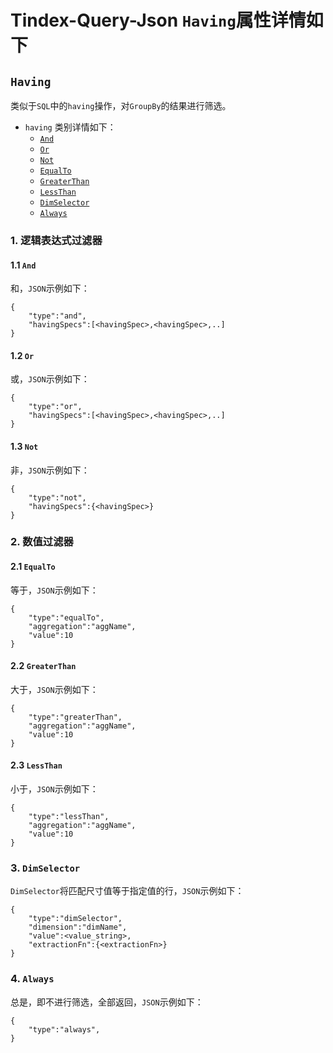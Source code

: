 # Tindex-Query-Json `Having`属性详情如下

## `Having`

类似于`SQL`中的`having`操作，对`GroupBy`的结果进行筛选。
- `having` 类别详情如下：
  - [`And`](#Having-And)
  - [`Or`](#Having-Or)
  - [`Not`](#Having-Not)
  - [`EqualTo`](#Having-EqualTo)
  - [`GreaterThan`](#Having-GreaterThan)
  - [`LessThan`](#Having-LessThan)
  - [`DimSelector`](#Having-DimSelector)
  - [`Always`](#Having-Always)
### 1. 逻辑表达式过滤器
#### <a id="Having-And" href="Having-And"></a>1.1 `And`
和，`JSON`示例如下：
```
{
    "type":"and",
    "havingSpecs":[<havingSpec>,<havingSpec>,..]
}
```

#### <a id="Having-Or" href="Having-Or"></a>1.2 `Or`
或，`JSON`示例如下：
```
{
    "type":"or",
    "havingSpecs":[<havingSpec>,<havingSpec>,..]
}
```

#### <a id="Having-Not" href="Having-Not"></a>1.3 `Not`
非，`JSON`示例如下：
```
{
    "type":"not",
    "havingSpecs":{<havingSpec>}
}
```
### 2. 数值过滤器

#### <a id="Having-EqualTo" href="Having-EqualTo"></a>2.1 `EqualTo`
等于，`JSON`示例如下：
```
{
    "type":"equalTo",
    "aggregation":"aggName",
    "value":10
}
```

#### <a id="Having-GreaterThan" href="Having-GreaterThan"></a>2.2 `GreaterThan`
大于，`JSON`示例如下：
```
{
    "type":"greaterThan",
    "aggregation":"aggName",
    "value":10
}
```

#### <a id="Having-LessThan" href="Having-LessThan"></a>2.3 `LessThan`
小于，`JSON`示例如下：
```
{
    "type":"lessThan",
    "aggregation":"aggName",
    "value":10
}
```

### <a id="Having-DimSelector" href="Having-DimSelector"></a>3. `DimSelector`
`DimSelector`将匹配尺寸值等于指定值的行，`JSON`示例如下：
```
{
    "type":"dimSelector",
    "dimension":"dimName",
    "value":<value_string>,
    "extractionFn":{<extractionFn>}
}
```
### <a id="Having-Always" href="Having-Always"></a>4. `Always`
总是，即不进行筛选，全部返回，`JSON`示例如下：
```
{
    "type":"always",
}
```
